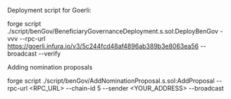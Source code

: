 Deployment script for Goerli:

forge script ./script/benGov/BeneficiaryGovernanceDeployment.s.sol:DeployBenGov -vvv --rpc-url https://goerli.infura.io/v3/5c244fcd48af4896ab389b3e8063ea56 --broadcast --verify

Adding nomination proposals

forge script ./script/benGov/AddNominationProposal.s.sol:AddProposal --rpc-url <RPC_URL> --chain-id 5 --sender <YOUR_ADDRESS> --broadcast


